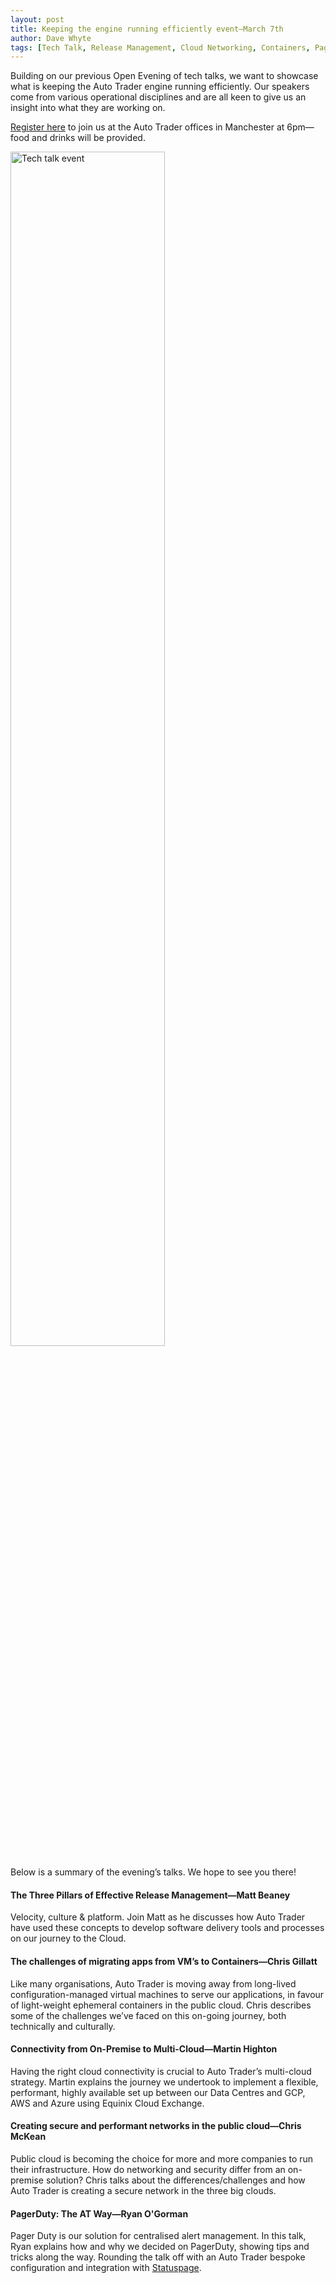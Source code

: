 ```yaml
---
layout: post
title: Keeping the engine running efficiently event—March 7th
author: Dave Whyte
tags: [Tech Talk, Release Management, Cloud Networking, Containers, Pager Duty]
---
```

Building on our previous Open Evening of tech talks, we want to showcase what is keeping the Auto Trader engine running efficiently. Our speakers come from various operational disciplines and are all keen to give us an insight into what they are working on.

[Register here](https://www.eventbrite.co.uk/e/keeping-the-engine-running-efficiently-infrastructure-tech-talks-auto-trader-uk-tickets-56629127244) to join us at the Auto Trader offices in Manchester at 6pm—food and drinks will be provided.

<a href="https://www.eventbrite.co.uk/e/keeping-the-engine-running-efficiently-infrastructure-tech-talks-auto-trader-uk-tickets-56629127244" target="_blank">
    <img src="{{ site.github.url }}/images/2019-02-18/tech-talks-event.jpeg" width="70%" class="u-p-10 u-center-img" alt="Tech talk event">
</a>

Below is a summary of the evening’s talks. We hope to see you there!

#### The Three Pillars of Effective Release Management—Matt Beaney

Velocity, culture & platform. Join Matt as he discusses how Auto Trader have used these concepts to develop software delivery tools and processes on our journey to the Cloud. 

#### The challenges of migrating apps from VM’s to Containers—Chris Gillatt

Like many organisations, Auto Trader is moving away from long-lived configuration-managed virtual machines to serve our applications, in favour of light-weight ephemeral containers in the public cloud. Chris describes some of the challenges we’ve faced on this on-going journey, both technically and culturally.

#### Connectivity from On-Premise to Multi-Cloud—Martin Highton

Having the right cloud connectivity is crucial to Auto Trader’s multi-cloud strategy. Martin explains the journey we undertook to implement a flexible, performant, highly available set up between our Data Centres and GCP, AWS and Azure using Equinix Cloud Exchange.

#### Creating secure and performant networks in the public cloud—Chris McKean

Public cloud is becoming the choice for more and more companies to run their infrastructure. How do networking and security differ from an on-premise solution? Chris talks about the differences/challenges and how Auto Trader is creating a secure network in the three big clouds.

#### PagerDuty: The AT Way—Ryan O'Gorman

Pager Duty is our solution for centralised alert management. In this talk, Ryan explains how and why we decided on PagerDuty, showing tips and tricks along the way. Rounding the talk off with an Auto Trader bespoke configuration and integration with [Statuspage](https://www.statuspage.io/).

